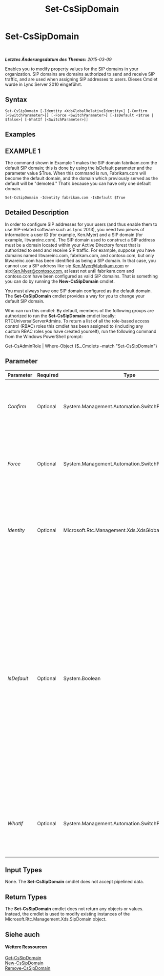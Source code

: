 ﻿---
title: Set-CsSipDomain
TOCTitle: Set-CsSipDomain
ms:assetid: c19aaa3f-04d3-467e-b9d5-d574674eb4a4
ms:mtpsurl: https://technet.microsoft.com/de-de/library/Gg412949(v=OCS.15)
ms:contentKeyID: 49295299
ms.date: 05/19/2016
mtps_version: v=OCS.15
ms.translationtype: HT
---

# Set-CsSipDomain

 

_**Letztes Änderungsdatum des Themas:** 2015-03-09_

Enables you to modify property values for the SIP domains in your organization. SIP domains are domains authorized to send and receive SIP traffic, and are used when assigning SIP addresses to users. Dieses Cmdlet wurde in Lync Server 2010 eingeführt.

## Syntax

    Set-CsSipDomain [-Identity <XdsGlobalRelativeIdentity>] [-Confirm [<SwitchParameter>]] [-Force <SwitchParameter>] [-IsDefault <$true | $false>] [-WhatIf [<SwitchParameter>]]

## Examples

## EXAMPLE 1

The command shown in Example 1 makes the SIP domain fabrikam.com the default SIP domain; this is done by using the IsDefault parameter and the parameter value $True. When this command is run, Fabrikam.com will become the default domain, and the domain which previously served as the default will be "demoted." That’s because you can have only one default domain.

    Set-CsSipDomain -Identity fabrikam.com -IsDefault $True

## Detailed Description

In order to configure SIP addresses for your users (and thus enable them to use SIP-related software such as Lync 2013), you need two pieces of information: a user ID (for example, Ken.Myer) and a SIP domain (for example, litwareinc.com). The SIP domain used to construct a SIP address must be a domain located within your Active Directory forest that is authorized to send and receive SIP traffic. For example, suppose you have domains named litwareinc.com, fabrikam.com, and contoso.com, but only litwareinc.com has been identified as being a SIP domain. In that case, you cannot use a SIP address like sip:Ken.Myer@fabrikam.com or sip:Ken.Myer@contoso.com, at least not until fabrikam.com and contoso.com have been configured as valid SIP domains. That is something you can do by running the **New-CsSipDomain** cmdlet.

You must always have one SIP domain configured as the default domain. The **Set-CsSipDomain** cmdlet provides a way for you to change your default SIP domain.

Who can run this cmdlet: By default, members of the following groups are authorized to run the **Set-CsSipDomain** cmdlet locally: RTCUniversalServerAdmins. To return a list of all the role-based access control (RBAC) roles this cmdlet has been assigned to (including any custom RBAC roles you have created yourself), run the following command from the Windows PowerShell prompt:

Get-CsAdminRole | Where-Object {$\_.Cmdlets –match "Set-CsSipDomain"}

## Parameter


<table>
<colgroup>
<col style="width: 25%" />
<col style="width: 25%" />
<col style="width: 25%" />
<col style="width: 25%" />
</colgroup>
<thead>
<tr class="header">
<th>Parameter</th>
<th>Required</th>
<th>Type</th>
<th>Description</th>
</tr>
</thead>
<tbody>
<tr class="odd">
<td><p><em>Confirm</em></p></td>
<td><p>Optional</p></td>
<td><p>System.Management.Automation.SwitchParameter</p></td>
<td><p>Fordert Sie vor der Ausführung des Befehls zum Bestätigen auf.</p></td>
</tr>
<tr class="even">
<td><p><em>Force</em></p></td>
<td><p>Optional</p></td>
<td><p>System.Management.Automation.SwitchParameter</p></td>
<td><p>Suppresses the display of any non-fatal error message that might occur when running the command.</p></td>
</tr>
<tr class="odd">
<td><p><em>Identity</em></p></td>
<td><p>Optional</p></td>
<td><p>Microsoft.Rtc.Management.Xds.XdsGlobalRelativeIdentity</p></td>
<td><p>Fully qualified domain name (FQDN) of the SIP domain to be configured as the default domain. For example: -Identity fabrikam.com.</p></td>
</tr>
<tr class="even">
<td><p><em>IsDefault</em></p></td>
<td><p>Optional</p></td>
<td><p>System.Boolean</p></td>
<td><p>Indicates whether the domain is the default SIP domain, the domain used by Lync Server any time a domain name is not explicitly stated. If set to True, the new domain will become the new default domain. You cannot set this value to False because that would leave you without a default SIP domain.</p>
<p>If you change the default SIP domain you will need to restart the RTCCAA and RTCCAS services.</p></td>
</tr>
<tr class="odd">
<td><p><em>WhatIf</em></p></td>
<td><p>Optional</p></td>
<td><p>System.Management.Automation.SwitchParameter</p></td>
<td><p>Beschreibt die Auswirkungen einer Ausführung des Befehls, ohne den Befehl tatsächlich auszuführen.</p></td>
</tr>
</tbody>
</table>


## Input Types

None. The **Set-CsSipDomain** cmdlet does not accept pipelined data.

## Return Types

The **Set-CsSipDomain** cmdlet does not return any objects or values. Instead, the cmdlet is used to modify existing instances of the Microsoft.Rtc.Management.Xds.SipDomain object.

## Siehe auch

#### Weitere Ressourcen

[Get-CsSipDomain](get-cssipdomain.md)  
[New-CsSipDomain](new-cssipdomain.md)  
[Remove-CsSipDomain](remove-cssipdomain.md)

